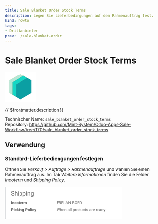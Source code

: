 ```yaml
---
title: Sale Blanket Order Stock Terms
description: Legen Sie Lieferbedingungen auf dem Rahmenauftrag fest. 
kind: howto
tags:
- Drittanbieter
prev: ./sale-blanket-order
---
```

# Sale Blanket Order Stock Terms
![icon_oms_box](attachments/icons_odoo_mint_system.png)

{{ $frontmatter.description }}

Technischer Name: `sale_blanket_order_stock_terms`\
Repository: <https://github.com/Mint-System/Odoo-Apps-Sale-Workflow/tree/17.0/sale_blanket_order_stock_terms>

## Verwendung

### Standard-Lieferbediengungen festlegen

Öffnen Sie *Verkauf > Aufträge > Rahmenaufträge* und wählen Sie einen Rahmenauftrag aus. Im Tab *Weitere Informationen* finden Sie die Felder *Incoterm* und *Shipping Policy*.

![](attachments/Sale%20Blanket%20Order%20Stock%20Terms.png)